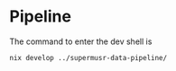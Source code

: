 # Pipeline
The command to enter the dev shell is
```shell
nix develop ../supermusr-data-pipeline/
```
